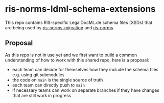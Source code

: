 # ris-norms-ldml-schema-extensions

This repo contains RIS-specific LegalDocML.de schema files (XSDs) that are being used by [ris-norms-migration](https://github.com/digitalservicebund/ris-norms-migration) and [ris-norms](https://github.com/digitalservicebund/ris-norms).

## Proposal

As this repo is not in use yet and we first want to build a common understanding of how to work with this shared repo, here is a proposal:

- each team can decide for themselves how they include the schema files e.g. using git submodules
- the code on `main` is the single source of truth
- each team can directly push to `main`
- if necessary teams can work on separate branches if they have changes that are still work in progress

